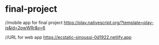 # final-project
//mobile app for final project
https://play.nativescript.org/?template=play-js&id=2pwWRr&v=6

//URL for web app
https://ecstatic-sinoussi-0d1922.netlify.app
